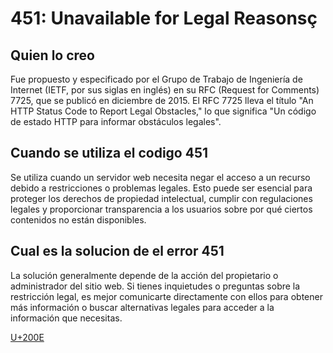 # 451: Unavailable for Legal Reasonsç

## Quien lo creo ##

Fue propuesto y especificado por el Grupo de Trabajo de Ingeniería de Internet (IETF, por sus siglas en inglés) en su RFC (Request for Comments) 7725, que se publicó en diciembre de 2015. El RFC 7725 lleva el título "An HTTP Status Code to Report Legal Obstacles," lo que significa "Un código de estado HTTP para informar obstáculos legales".


## Cuando se utiliza el codigo 451 ##

 Se utiliza cuando un servidor web necesita negar el acceso a un recurso debido a restricciones o problemas legales. Esto puede ser esencial para proteger los derechos de propiedad intelectual, cumplir con regulaciones legales y proporcionar transparencia a los usuarios sobre por qué ciertos contenidos no están disponibles.

 
## Cual es la solucion de el error 451 ##

 La solución generalmente depende de la acción del propietario o administrador del sitio web. Si tienes inquietudes o preguntas sobre la restricción legal, es mejor comunicarte directamente con ellos para obtener más información o buscar alternativas legales para acceder a la información que necesitas.

 [U+200E](https://github.com/MigueelHub/451UnavailableforLegalReasons/blob/main/451-status-code.png "Imagen")
 